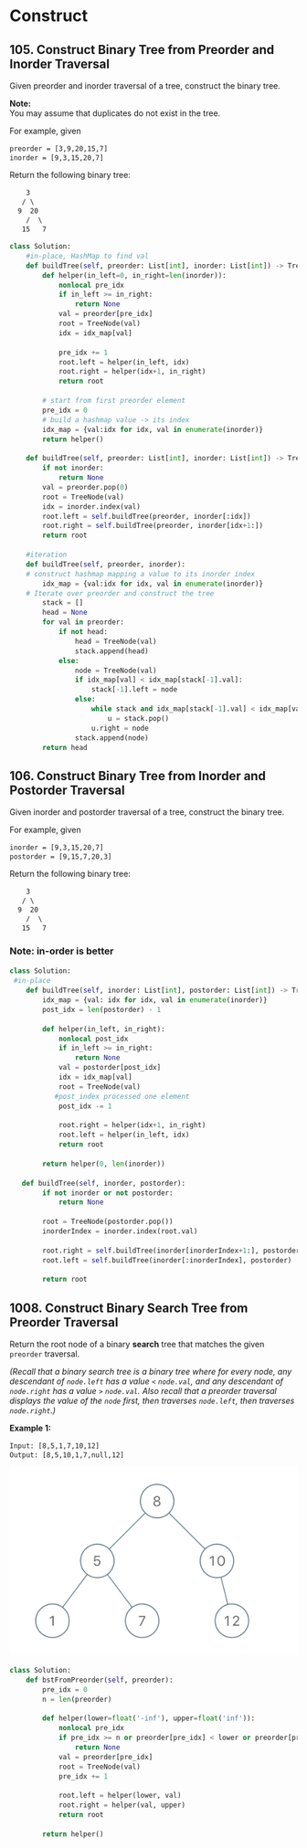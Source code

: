 # Construct

## 105. Construct Binary Tree from Preorder and Inorder Traversal

Given preorder and inorder traversal of a tree, construct the binary tree.

**Note:**  
You may assume that duplicates do not exist in the tree.

For example, given

```text
preorder = [3,9,20,15,7]
inorder = [9,3,15,20,7]
```

Return the following binary tree:

```text
    3
   / \
  9  20
    /  \
   15   7
```

```python
class Solution:
    #in-place, HashMap to find val
    def buildTree(self, preorder: List[int], inorder: List[int]) -> TreeNode:
        def helper(in_left=0, in_right=len(inorder)):
            nonlocal pre_idx
            if in_left >= in_right: 
                return None
            val = preorder[pre_idx]
            root = TreeNode(val)
            idx = idx_map[val]
            
            pre_idx += 1
            root.left = helper(in_left, idx)
            root.right = helper(idx+1, in_right)
            return root
            
        # start from first preorder element
        pre_idx = 0
        # build a hashmap value -> its index
        idx_map = {val:idx for idx, val in enumerate(inorder)} 
        return helper()
        
    def buildTree(self, preorder: List[int], inorder: List[int]) -> TreeNode:
        if not inorder:
            return None
        val = preorder.pop(0)
        root = TreeNode(val)
        idx = inorder.index(val)
        root.left = self.buildTree(preorder, inorder[:idx])
        root.right = self.buildTree(preorder, inorder[idx+1:])
        return root 
    
    #iteration   
    def buildTree(self, preorder, inorder):
	# construct hashmap mapping a value to its inorder index
        idx_map = {val:idx for idx, val in enumerate(inorder)} 			
	# Iterate over preorder and construct the tree 
        stack = []
        head = None
        for val in preorder:
            if not head:
                head = TreeNode(val)
                stack.append(head)
            else:
                node = TreeNode(val)
                if idx_map[val] < idx_map[stack[-1].val]:
                    stack[-1].left = node
                else:
                    while stack and idx_map[stack[-1].val] < idx_map[val]:
                        u = stack.pop()
                    u.right = node
                stack.append(node)
        return head
```

## 106. Construct Binary Tree from Inorder and Postorder Traversal

Given inorder and postorder traversal of a tree, construct the binary tree.

For example, given

```text
inorder = [9,3,15,20,7]
postorder = [9,15,7,20,3]
```

Return the following binary tree:

```text
    3
   / \
  9  20
    /  \
   15   7
```

### Note: in-order is better

```python
class Solution:
 #in-place
    def buildTree(self, inorder: List[int], postorder: List[int]) -> TreeNode:
        idx_map = {val: idx for idx, val in enumerate(inorder)}
        post_idx = len(postorder) - 1
        
        def helper(in_left, in_right):
            nonlocal post_idx
            if in_left >= in_right:
                return None
            val = postorder[post_idx]
            idx = idx_map[val]
            root = TreeNode(val)
           #post_index processed one element
            post_idx -= 1 
               
            root.right = helper(idx+1, in_right)
            root.left = helper(in_left, idx)
            return root
        
        return helper(0, len(inorder))
        
   def buildTree(self, inorder, postorder):
        if not inorder or not postorder:
            return None
        
        root = TreeNode(postorder.pop())
        inorderIndex = inorder.index(root.val)

        root.right = self.buildTree(inorder[inorderIndex+1:], postorder)
        root.left = self.buildTree(inorder[:inorderIndex], postorder)

        return root
```

## 1008. Construct Binary Search Tree from Preorder Traversal

Return the root node of a binary **search** tree that matches the given `preorder` traversal.

_\(Recall that a binary search tree is a binary tree where for every node, any descendant of `node.left` has a value `<` `node.val`, and any descendant of `node.right` has a value `>` `node.val`.  Also recall that a preorder traversal displays the value of the `node` first, then traverses `node.left`, then traverses `node.right`.\)_

**Example 1:**

```text
Input: [8,5,1,7,10,12]
Output: [8,5,10,1,7,null,12]
```

![](../../.gitbook/assets/image%20%2827%29.png)

```python
class Solution:
    def bstFromPreorder(self, preorder):
        pre_idx = 0
        n = len(preorder)
        
        def helper(lower=float('-inf'), upper=float('inf')):
            nonlocal pre_idx
            if pre_idx >= n or preorder[pre_idx] < lower or preorder[pre_idx] > upper:
                return None
            val = preorder[pre_idx]
            root = TreeNode(val)
            pre_idx += 1
            
            root.left = helper(lower, val)
            root.right = helper(val, upper)
            return root
        
        return helper()
```

